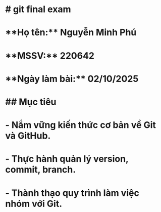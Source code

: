# \# git final exam

# 

# \*\*Họ tên:\*\* Nguyễn Minh Phú

# \*\*MSSV:\*\* 220642

# \*\*Ngày làm bài:\*\* 02/10/2025

# 

# \## Mục tiêu

# \- Nắm vững kiến thức cơ bản về Git và GitHub.

# \- Thực hành quản lý version, commit, branch.

# \- Thành thạo quy trình làm việc nhóm với Git.


